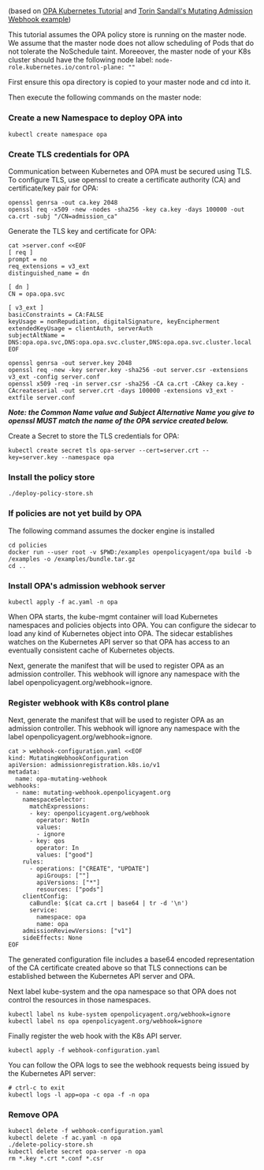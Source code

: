##  
(based on [OPA Kubernetes Tutorial](https://www.openpolicyagent.org/docs/latest/kubernetes-tutorial/) and [Torin Sandall's Mutating Admission Webhook example](https://gist.github.com/tsandall/f328635433acc5beeb4cb9b36295ee89))

This tutorial assumes the OPA policy store is running on the master node. We assume that the master node does not allow scheduling of Pods that do not tolerate the NoSchedule taint.
Moreeover, the master node of your K8s cluster should have the following node label: `node-role.kubernetes.io/control-plane: ""`

First ensure this opa directory is copied to your master node and cd into it.
 
Then execute the following commands on the master node:

### Create a new Namespace to deploy OPA into

```
kubectl create namespace opa
```

### Create TLS credentials for OPA

Communication between Kubernetes and OPA must be secured using TLS. To configure TLS, use openssl to create a certificate authority (CA) and certificate/key pair for OPA:

```
openssl genrsa -out ca.key 2048
openssl req -x509 -new -nodes -sha256 -key ca.key -days 100000 -out ca.crt -subj "/CN=admission_ca"
```

Generate the TLS key and certificate for OPA:

```
cat >server.conf <<EOF
[ req ]
prompt = no
req_extensions = v3_ext
distinguished_name = dn

[ dn ]
CN = opa.opa.svc

[ v3_ext ]
basicConstraints = CA:FALSE
keyUsage = nonRepudiation, digitalSignature, keyEncipherment
extendedKeyUsage = clientAuth, serverAuth
subjectAltName = DNS:opa.opa.svc,DNS:opa.opa.svc.cluster,DNS:opa.opa.svc.cluster.local
EOF
```

```
openssl genrsa -out server.key 2048
openssl req -new -key server.key -sha256 -out server.csr -extensions v3_ext -config server.conf
openssl x509 -req -in server.csr -sha256 -CA ca.crt -CAkey ca.key -CAcreateserial -out server.crt -days 100000 -extensions v3_ext -extfile server.conf
```

***Note: the Common Name value and Subject Alternative Name you give to openssl MUST match the name of the OPA service created below.***

Create a Secret to store the TLS credentials for OPA:

```
kubectl create secret tls opa-server --cert=server.crt --key=server.key --namespace opa
```

### Install the policy store

```
./deploy-policy-store.sh
```

### If policies are not yet build by OPA
The following command assumes the docker engine is installed

```
cd policies
docker run --user root -v $PWD:/examples openpolicyagent/opa build -b /examples -o /examples/bundle.tar.gz
cd ..
```


### Install OPA's admission webhook server

```
kubectl apply -f ac.yaml -n opa
```

When OPA starts, the kube-mgmt container will load Kubernetes namespaces and policies objects into OPA. 
You can configure the sidecar to load any kind of Kubernetes object into OPA. 
The sidecar establishes watches on the Kubernetes API server so that OPA has access 
to an eventually consistent cache of Kubernetes objects.

Next, generate the manifest that will be used to register OPA as an admission controller. This webhook will ignore any namespace with the label openpolicyagent.org/webhook=ignore.


### Register webhook with K8s control plane

Next, generate the manifest that will be used to register OPA as an admission controller. This webhook will ignore any namespace with the label openpolicyagent.org/webhook=ignore.

```
cat > webhook-configuration.yaml <<EOF
kind: MutatingWebhookConfiguration
apiVersion: admissionregistration.k8s.io/v1
metadata:
  name: opa-mutating-webhook
webhooks:
  - name: mutating-webhook.openpolicyagent.org
    namespaceSelector:
      matchExpressions:
      - key: openpolicyagent.org/webhook
        operator: NotIn
        values:
        - ignore
      - key: qos
        operator: In
        values: ["good"]
    rules:
      - operations: ["CREATE", "UPDATE"]
        apiGroups: [""]
        apiVersions: ["*"]
        resources: ["pods"]
    clientConfig:
      caBundle: $(cat ca.crt | base64 | tr -d '\n')
      service:
        namespace: opa
        name: opa
    admissionReviewVersions: ["v1"]
    sideEffects: None
EOF
```

The generated configuration file includes a base64 encoded representation of the CA certificate 
created above so that TLS connections can be established between the Kubernetes API server and OPA.

Next label kube-system and the opa namespace so that OPA does not control the resources in those namespaces.

```
kubectl label ns kube-system openpolicyagent.org/webhook=ignore
kubectl label ns opa openpolicyagent.org/webhook=ignore
```

Finally register the web hook with the K8s API server.

```
kubectl apply -f webhook-configuration.yaml
```

You can follow the OPA logs to see the webhook requests being issued by the Kubernetes API server:

```
# ctrl-c to exit
kubectl logs -l app=opa -c opa -f -n opa
```

### Remove OPA

```
kubectl delete -f webhook-configuration.yaml
kubectl delete -f ac.yaml -n opa
./delete-policy-store.sh
kubectl delete secret opa-server -n opa
rm *.key *.crt *.conf *.csr
```
